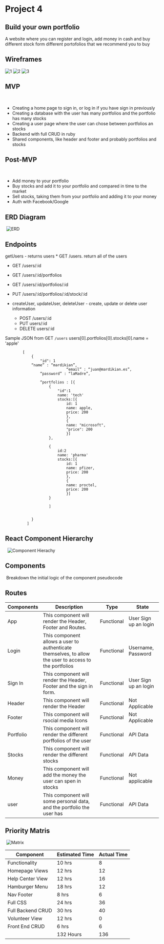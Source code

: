 # Project 4

## Build your own portfolio

A website where you can register and login, add money in cash and buy different stock form different portofolios that we recommend you to buy

## Wireframes
![1](https://git.generalassemb.ly/juanmardikian/project_4/blob/master/Screen%20Shot%202020-03-05%20at%2011.04.41%20AM.png)
![2](https://git.generalassemb.ly/juanmardikian/project_4/blob/master/Screen%20Shot%202020-03-05%20at%2011.09.05%20AM.png)
![3](https://git.generalassemb.ly/juanmardikian/project_4/blob/master/Screen%20Shot%202020-03-05%20at%2011.30.07%20AM.png)

## MVP
​
- Creating a home page to sign in, or log in if you have sign in previously
- Creating a database with the user has many portfolios and the portfolio has many stocks
- Creating a user page where the user can chose between portfolios an stocks
- Backend with full CRUD in ruby
- Shared components, like header and footer and probably portfolios and stocks
​

## Post-MVP
​
- Add money to your portfolio
- Buy stocks and add it to your portfolio and compared in time to the market
- Sell stocks, taking them from your portfolio and adding it to your money
- Auth with Facebook/Google
​

## ERD Diagram
​
![ERD](https://git.generalassemb.ly/juanmardikian/project_4/blob/master/Screen%20Shot%202020-03-05%20at%2011.57.07%20AM.png)
​


## Endpoints
getUsers - returns users
	* GET /users. return all of the users
  * GET /users/:id
  * GET /users/:id/portfolios
  * GET /users/:id/portfolios/:id
  * PUT /users/:id/portfolios/:id/stock/:id
  
  * createUser, updateUser, deleteUser - create, update or delete user information
	* POST /users/:id
	* PUT users/:id
	* DELETE users/:id
  
  Sample JSON from GET `/users`
​
users[0].portfolios[0].stocks[0].name = 'apple'

			[
			    {
			        "id": 1
				“name” : “mardikian”,
                                “email” : “juan@mardikian.es”,
			        “password” : “laMadre”,
			  
			        “portfolios : [{
						{
							"id":1
							name: 'tech'
							stocks:[{
								id: 1
								name: apple,
								price: 200
								},
								{
								name: "microsoft",
								"price": 200
								}]
						},
								
						{
							id:2
							name: 'pharma'
							stocks:[{
								id: 1
								name: pfizer,
								price: 200
								},
								{
								name: proctel,
								price: 200
								}]
						}
						
						]
						
						
				}
			  ]	
			
				

## React Component Hierarchy
​
​
​![Component Hierachy](https://git.generalassemb.ly/juanmardikian/project_4/blob/master/Screen%20Shot%202020-03-05%20at%202.11.24%20PM.png)
​

## Components
​
Breakdown the initial logic of the component pseudocode
​
## ​Routes

| Components | Description                                                                                                              | Type       | State                      |
|------------|--------------------------------------------------------------------------------------------------------------------------|------------|----------------------------|
| App        | This component will render the Header, Footer and Routes.                                                                | Functional | User Sign up an login|
| Login      | This component allows a user to authenticate themselves, to allow the user to access to the portfolios | Functional | Username, Password         | 
| Sign In       | This component will render the Header, Footer and the sign in form.                                                                | Functional | User Sign up an login|
| Header      | This component will render the Header                                                                | Functional | Not Applicable|
| Footer     | This component will rsocial media Icons      | Functional | Not Applicable|
| Portfolio     | This component will render the different porffolios of the user    | Functional | API Data|
| Stocks    | This component will render the different stocks   | Functional | API Data|
| Money    | This component will add the money the user can spen in stocks  | Functional | Not applicable|
| user     | This component will some personal data, and the portfolio the user has    | Functional | API Data|

## Priority Matris
​
![Matrix](https://git.generalassemb.ly/juanmardikian/project_4/blob/master/Screen%20Shot%202020-03-05%20at%202.47.32%20PM.png)
​

| Component                | Estimated Time | Actual Time |
|--------------------------|----------------|-------------|
| Functionality | 10 hrs         | 8           |
| Homepage Views           | 12 hrs         | 12          |
| Help Center View         | 12 hrs         | 16          |
| Hamburger Menu           | 18 hrs         | 12          |
| Nav Footer               | 8 hrs          | 6           |
| Full CSS                 | 24 hrs         | 36          |
| Full Backend CRUD        | 30 hrs         | 40          |
| Volunteer View           | 12 hrs         | 0           |
| Front End CRUD           | 6 hrs          | 6           |
|                          | 132 Hours      | 136         |
